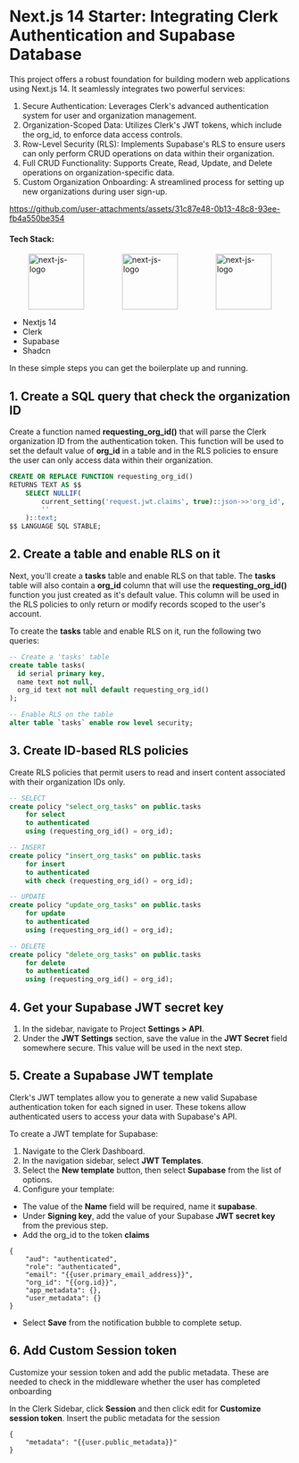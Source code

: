  # Next.js 14 Starter: Integrating Clerk Authentication and Supabase Database

This project offers a robust foundation for building modern web applications using Next.js 14. It seamlessly integrates two powerful services:

1. Secure Authentication: Leverages Clerk's advanced authentication system for user and organization management.
2. Organization-Scoped Data: Utilizes Clerk's JWT tokens, which include the org_id, to enforce data access controls.
3. Row-Level Security (RLS): Implements Supabase's RLS to ensure users can only perform CRUD operations on data within their organization.
4. Full CRUD Functionality: Supports Create, Read, Update, and Delete operations on organization-specific data.
5. Custom Organization Onboarding: A streamlined process for setting up new organizations during user sign-up.


https://github.com/user-attachments/assets/31c87e48-0b13-48c8-93ee-fb4a550be354


#### Tech Stack:

<div style="display: flex; justify-content: space-around; align-items: center; gap: "8px";">
  <img src="https://github.com/user-attachments/assets/a22d8a8d-f995-4716-8ce7-b68c0363aced" alt="next-js-logo" width="100"/>
  <img src="https://github.com/user-attachments/assets/a22d8a8d-f995-4716-8ce7-b68c0363aced" alt="next-js-logo" width="100"/>
  <img src="https://github.com/user-attachments/assets/a22d8a8d-f995-4716-8ce7-b68c0363aced" alt="next-js-logo" width="100"/>
</div>

- Nextjs 14
- Clerk
- Supabase
- Shadcn

In these simple steps you can get the boilerplate up and running.

## 1. Create a SQL query that check the organization ID

Create a function named **requesting_org_id()** that will parse the Clerk organization ID from the authentication token. This function will be used to set the default value of **org_id** in a table and in the RLS policies to ensure the user can only access data within their organization.

```sql
CREATE OR REPLACE FUNCTION requesting_org_id()
RETURNS TEXT AS $$
    SELECT NULLIF(
        current_setting('request.jwt.claims', true)::json->>'org_id',
        ''
    )::text;
$$ LANGUAGE SQL STABLE;
```

## 2. Create a table and enable RLS on it

Next, you'll create a **tasks** table and enable RLS on that table. The **tasks** table will also contain a **org_id** column that will use the **requesting_org_id()** function you just created as it's default value. This column will be used in the RLS policies to only return or modify records scoped to the user's account.

To create the **tasks** table and enable RLS on it, run the following two queries:

```sql
-- Create a 'tasks' table
create table tasks(
  id serial primary key,
  name text not null,
  org_id text not null default requesting_org_id()
);

-- Enable RLS on the table
alter table `tasks` enable row level security;
```

## 3. Create ID-based RLS policies

Create RLS policies that permit users to read and insert content associated with their organization IDs only.

```sql
-- SELECT
create policy "select_org_tasks" on public.tasks
    for select
    to authenticated
    using (requesting_org_id() = org_id);

-- INSERT
create policy "insert_org_tasks" on public.tasks
    for insert
    to authenticated
    with check (requesting_org_id() = org_id);

-- UPDATE
create policy "update_org_tasks" on public.tasks
    for update
    to authenticated
    using (requesting_org_id() = org_id);

-- DELETE
create policy "delete_org_tasks" on public.tasks
    for delete
    to authenticated
    using (requesting_org_id() = org_id);
```

## 4. Get your Supabase JWT secret key

1. In the sidebar, navigate to Project **Settings > API**.
2. Under the **JWT Settings** section, save the value in the **JWT Secret** field somewhere secure. This value will be used in the next step.

## 5. Create a Supabase JWT template

Clerk's JWT templates allow you to generate a new valid Supabase authentication token for each signed in user. These tokens allow authenticated users to access your data with Supabase's API.

To create a JWT template for Supabase:

1. Navigate to the Clerk Dashboard.
2. In the navigation sidebar, select **JWT Templates**.
3. Select the **New template** button, then select **Supabase** from the list of options.
4. Configure your template:

- The value of the **Name** field will be required, name it **supabase**.
- Under **Signing key**, add the value of your Supabase **JWT secret key** from the previous step.
- Add the org_id to the token **claims**

```
{
	"aud": "authenticated",
	"role": "authenticated",
	"email": "{{user.primary_email_address}}",
	"org_id": "{{org.id}}",
	"app_metadata": {},
	"user_metadata": {}
}
```

- Select **Save** from the notification bubble to complete setup.

## 6. Add Custom Session token

Customize your session token and add the public metadata. These are needed to check in the middleware whether the user has completed onboarding

In the Clerk Sidebar, click **Session** and then click edit for **Customize session token**. Insert the public metadata for the session

```
{
	"metadata": "{{user.public_metadata}}"
}
```
